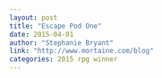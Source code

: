 ```yaml
---
layout: post
title: "Escape Pod One"
date: 2015-04-01
author: "Stephanie Bryant"
link: "http://www.mortaine.com/blog"
categories: 2015 rpg winner
---
```



